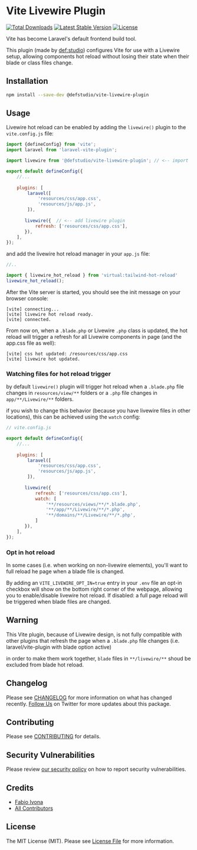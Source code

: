 # Vite Livewire Plugin

<a href="https://www.npmjs.com/package/@defstudio/vite-livewire-plugin"><img src="https://img.shields.io/npm/dt/@defstudio/vite-livewire-plugin" alt="Total Downloads"></a>
<a href="https://www.npmjs.com/package/@defstudio/vite-livewire-plugin"><img src="https://img.shields.io/npm/v/@defstudio/vite-livewire-plugin" alt="Latest Stable Version"></a>
<a href="https://www.npmjs.com/package/@defstudio/vite-livewire-plugin"><img src="https://img.shields.io/npm/l/@defstudio/vite-livewire-plugin" alt="License"></a>

Vite has become Laravel's default frontend build tool.

This plugin (made by [def:studio](https://twitter.com/FabioIvona)) configures Vite for use with a Livewire setup, allowing components hot reload without losing their state when their blade or class files change.

## Installation

```bash
npm install --save-dev @defstudio/vite-livewire-plugin
```

## Usage

Livewire hot reload can be enabled by adding the `livewire()` plugin to the `vite.config.js` file:

```js
import {defineConfig} from 'vite';
import laravel from 'laravel-vite-plugin';

import livewire from '@defstudio/vite-livewire-plugin'; // <-- import

export default defineConfig({
    //...
    
    plugins: [
        laravel([
            'resources/css/app.css',
            'resources/js/app.js',
        ]),
        
       livewire({  // <-- add livewire plugin
           refresh: ['resources/css/app.css'],
       }),
    ],
});
```

and add the livewire hot reload manager in your `app.js` file:

```js
//..

import { livewire_hot_reload } from 'virtual:tailwind-hot-reload'
livewire_hot_reload();
```

After the Vite server is started, you should see the init message on your browser console:

```
[vite] connecting...
[vite] livewire hot reload ready.
[vite] connected.
```

From now on, when a `.blade.php` or Livewire `.php` class is updated, the hot reload will trigger a refresh for all Livewire components in page (and the app.css file as well):

```
[vite] css hot updated: /resources/css/app.css
[vite] livewire hot updated.
```

### Watching files for hot reload trigger

by default `livewire()` plugin will trigger hot reload when a `.blade.php` file changes in `resources/view/**` folders or a  `.php` file changes in `app/**/Livewire/**` folders.

if you wish to change this behavior (because you have livewire files in other locations), this can be achieved using the `watch` config:

```js
// vite.config.js 

export default defineConfig({
    //...
    
    plugins: [
        laravel([
            'resources/css/app.css',
            'resources/js/app.js',
        ]),
        
       livewire({
           refresh: ['resources/css/app.css'],
           watch: [
               '**/resources/views/**/*.blade.php',
               '**/app/**/Livewire/**/*.php',
               '**/domains/**/Livewire/**/*.php',
           ]
       }),
    ],
});
```

### Opt in hot reload

In some cases (i.e. when working on non-livewire elements), you'll want to full reload he page when a blade file is changed.

By adding an `VITE_LIVEWIRE_OPT_IN=true` entry in your `.env` file an opt-in checkbox will show on the bottom right corner of the webpage, allowing you to enable/disable livewire hot reload. If disabled: a full page reload will be triggered when blade files are changed.

## Warning

This Vite plugin, because of Livewire design, is not fully compatible with other plugins that refresh the page when a `.blade.php` file changes (i.e. laravel/vite-plugin with blade option active)

in order to make them work together, `blade` files in `**/livewire/**` shoud be excluded from blade hot reload.


## Changelog

Please see [CHANGELOG](CHANGELOG.md) for more information on what has changed recently. [Follow Us](https://twitter.com/FabioIvona) on Twitter for more updates about this package.

## Contributing

Please see [CONTRIBUTING](.github/CONTRIBUTING.md) for details.

## Security Vulnerabilities

Please review [our security policy](../../security/policy) on how to report security vulnerabilities.

## Credits

- [Fabio Ivona](https://github.com/def-studio)
- [All Contributors](../../contributors)

## License

The MIT License (MIT). Please see [License File](LICENSE.md) for more information.
